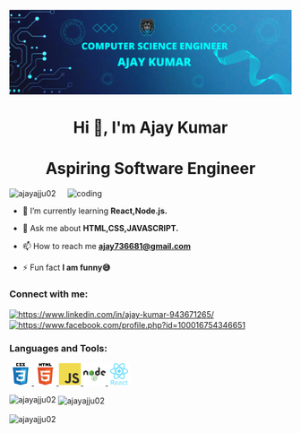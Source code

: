 ![logo](https://github.com/Ajayajju02/Ajayajju02/blob/main/Banner.png)
<h1 align="center">Hi 👋, I'm Ajay Kumar</h1>
<h1 align="center">Aspiring Software Engineer</h1>

<img align="right" alt="coding" width="400" src="https://user-images.githubusercontent.com/55389276/140866485-8fb1c876-9a8f-4d6a-98dc-08c4981eaf70.gif">

<p align="left"> <img src="https://komarev.com/ghpvc/?username=ajayajju02&label=Profile%20views&color=0e75b6&style=flat" alt="ajayajju02" /> </p>

- 🌱 I’m currently learning **React,Node.js.**

- 💬 Ask me about **HTML,CSS,JAVASCRIPT.**

- 📫 How to reach me **ajay736681@gmail.com**

- ⚡ Fun fact **I am funny😅**

<h3 align="left">Connect with me:</h3>
<p align="left">
<a href="https://linkedin.com/in/https://www.linkedin.com/in/ajay-kumar-943671265/" target="blank"><img align="center" src="https://raw.githubusercontent.com/rahuldkjain/github-profile-readme-generator/master/src/images/icons/Social/linked-in-alt.svg" alt="https://www.linkedin.com/in/ajay-kumar-943671265/" height="30" width="40" /></a>
<a href="https://fb.com/https://www.facebook.com/profile.php?id=100016754346651" target="blank"><img align="center" src="https://raw.githubusercontent.com/rahuldkjain/github-profile-readme-generator/master/src/images/icons/Social/facebook.svg" alt="https://www.facebook.com/profile.php?id=100016754346651" height="30" width="40" /></a>
</p>

<h3 align="left">Languages and Tools:</h3>
<p align="left"> <a href="https://www.w3schools.com/css/" target="_blank" rel="noreferrer"> <img src="https://raw.githubusercontent.com/devicons/devicon/master/icons/css3/css3-original-wordmark.svg" alt="css3" width="40" height="40"/> </a> <a href="https://www.w3.org/html/" target="_blank" rel="noreferrer"> <img src="https://raw.githubusercontent.com/devicons/devicon/master/icons/html5/html5-original-wordmark.svg" alt="html5" width="40" height="40"/> </a> <a href="https://developer.mozilla.org/en-US/docs/Web/JavaScript" target="_blank" rel="noreferrer"> <img src="https://raw.githubusercontent.com/devicons/devicon/master/icons/javascript/javascript-original.svg" alt="javascript" width="40" height="40"/> </a> <a href="https://nodejs.org" target="_blank" rel="noreferrer"> <img src="https://raw.githubusercontent.com/devicons/devicon/master/icons/nodejs/nodejs-original-wordmark.svg" alt="nodejs" width="40" height="40"/> </a> <a href="https://reactjs.org/" target="_blank" rel="noreferrer"> <img src="https://raw.githubusercontent.com/devicons/devicon/master/icons/react/react-original-wordmark.svg" alt="react" width="40" height="40"/> </a> </p>

<p><img align="left" src="https://github-readme-stats.vercel.app/api/top-langs?username=ajayajju02&show_icons=true&locale=en&layout=compact" alt="ajayajju02" /></p>

<p>&nbsp;<img align="center" src="https://github-readme-stats.vercel.app/api?username=ajayajju02&show_icons=true&locale=en" alt="ajayajju02" /></p>

<p><img align="center" src="https://github-readme-streak-stats.herokuapp.com/?user=ajayajju02&" alt="ajayajju02" /></p>
